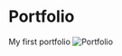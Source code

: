 # Portfolio
My first portfolio
![Portfolio](https://user-images.githubusercontent.com/57466315/115875141-34c5a980-a445-11eb-88c0-57f940873e57.PNG)
